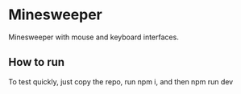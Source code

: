 # Minesweeper

Minesweeper with mouse and keyboard interfaces.

## How to run

To test quickly, just copy the repo, run npm i, and then npm run dev
